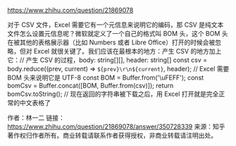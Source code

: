 https://www.zhihu.com/question/21869078


对于 CSV 文件，Excel 需要它有一个元信息来说明它的编码，那 CSV 是纯文本文件怎么设置元信息呢？微软就定义了一个自己的格式叫  BOM 头，这个 BOM 头在被其他的表格展示器（比如 Numbers 或者 Libre Office）打开的时候会被忽略，但对 Excel 就很关键了。我们应该在最根本的地方：产生 CSV 的地方加上它：// 产生 CSV 的过程，body: string[][], header: string[]
const csv = body.reduce((prev, current) => `${prev}\r\n${current}`, header);
// Excel 需要 BOM 头来说明它是 UTF-8
const BOM = Buffer.from('\uFEFF');
const bomCsv = Buffer.concat([BOM, Buffer.from(csv)]);
return bomCsv.toString();
// 现在返回的字符串被下载之后，用 Excel 打开就是完全正常的中文表格了

作者：林一二
链接：https://www.zhihu.com/question/21869078/answer/350728339
来源：知乎
著作权归作者所有。商业转载请联系作者获得授权，非商业转载请注明出处。